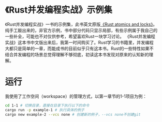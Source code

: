 # 《Rust并发编程实战》示例集

《Rust并发编程实战》一书的示例集，此书英文原版[《Rust atomics and locks》](https://www.oreilly.com/library/view/rust-atomics-and/9781098119430/?_gl=1*3mmke0*_ga*NTE1NDAzMDYuMTczNTIxNjI3NA..*_ga_092EL089CH*MTczNTIxOTI5MS4yLjEuMTczNTIxOTMwNC40Ny4wLjA.)。纯手工敲出来的，非官方示例，书中部分代码只显示局部，有些示例属于我自己的一些补全，可能也不对仅供参考，希望喜欢Rust一块学习讨论。
《Rust并发编程实战》这本书中文版出来后，我第一时间购买了。Rust学习的书籍里，并发编程大都只是简单的一章，而能成书的目前似乎只有这本书。Rust的一些特性如果不结合并发编程的场景总觉得理解不够彻底，初读这本书发现对原来的认知新的理解。

# 运行
我使用了工作空间（workspace）的管理方式，以第一章节的1-1项目为例：

```sh
cd 1-1 # 切换目录，直接在目录下执行以下的命令
cargo run -p example-1 # 执行具体的例子
cargo new example-2 --vcs none # 创建新的例子，--vcs none不创建git
```
